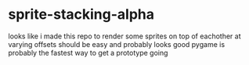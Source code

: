 # sprite-stacking-alpha
looks like i made this repo to render some sprites on top of eachother at varying offsets
should be easy and probably looks good
pygame is probably the fastest way to get a prototype going
